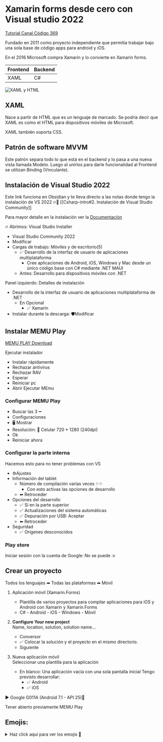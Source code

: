 # Xamarin forms desde cero con Visual studio 2022
[Tutorial Canal Código 369](https://www.youtube.com/watch?v=GtrDcqRiDlA&t=636s)

Fundado en 2011 como proyecto independiente que permitía trabajar bajo una sola base de código apps para android y iOS.

En el 2016 Microsoft compra Xamarin y lo convierte en Xamarin forms.

|Frontend |Backend |
|---------|--------|
|XAML     |C#      |

![XAML y HTML](https://i.postimg.cc/2j1TYyXK/1-xaml-html.png)

## XAML
Nace a partir de HTML que es un lenguaje de marcado. Se podría decir que XAML es como el HTML para dispositivos móviles de Microsoft. 

XAML también soporta CSS.

## Patrón de software MVVM

Este patrón separa todo lo que está en el backend y lo pasa a una nueva  vista llamada Modelo. Luego al unirlos para darle funcionalidad al Frontend se utilizan Binding (Vinculante). 

## Instalación de Visual Studio 2022

Este link funciona en Obsidian y te lleva directo a las notas donde tengo la instalación de VS 2022 🔥🐯
[[Csharp-intro#2. Instalación de Visual Studio Community]]

Para mayor detalle en la instalación ver la [Documentación](https://learn.microsoft.com/en-us/xamarin/get-started/installation/?pivots=windows-vs2022)

🔥 Abrimos: Visual Studio Installer 
- Visual Studio Community 2022     
- Modificar 
- Cargas de trabajo: Móviles y de escritorio(5) 
	- ✅ Desarrollo de la interfaz de usuario de aplicaciones multiplataforma
		- Cree aplicaciones de Android, iOS, Windows y Mac desde un único código base con C# mediante .NET MAUI
	- Antes: Desarrollo para dispositivos móviles con .NET

Panel izquierdo: Detalles de instalación 
- Desarrollo de la interfaz de usuario de aplicaciones multiplataforma de .NET
	- En Opcional 
		- ✅ Xamarin 
- Instalar durante la descarga: 🛡Modificar

## Instalar MEMU Play 

[MEMU PLAY Download](https://www.memuplay.com/)

Ejecutar instalador    
- Instalar rápidamente 
- Rechazar antivirus 
- Rechazar RAV
- Esperar
- Reiniciar pc
- Abrir Ejecutar MEmu


### Configurar MEMU Play
- Buscar las 3 ➖
- Configuraciones 
- 🖥 Mostrar
- Resolución: 🔘 Celular 720 * 1280 (240dpi)
- Ok
- Reiniciar ahora

### Configurar la parte interna
Hacemos esto para no tener problemas con VS

- ⚙Ajustes 
- Información del tablet 
	- Número de compilación varias veces ✨✨ 
		- Con esto activas las opciones de desarrollo
	- ⬅ Retroceder 
- Opciones del desarrollo
	- ✅ Sí en la parte superior 
	- ✅ Actualizaciones del sistema automáticas 
	- ✅ Depuración por USB: Aceptar 
	- ⬅ Retroceder
- Seguridad 
	- ✅ Orígenes desconocidos 

### Play store 
Iniciar sesión con la cuenta de Google: No se puede :v


## Crear un proyecto

Todos los lenguajes ➡ Todas las plataformas ➡ Móvil

1. Aplicación móvil (Xamarin.Forms) 
	- Plantilla de varios proyectos para compilar aplicaciones para iOS y Android con Xamarin y Xamarin.Forms     
	- C# - Android - iOS - Windows - Móvil 

2.  **Configure Your new project**   
    Name, location, solution, solution name…
    - Conversor
    - ✅ Colocar la solución y el proyecto en el mismo directorio. 
    - Siguiente

3. Nueva aplicación móvil    
	Seleccionar una plantilla para la aplicación  
	- En blanco: Una aplicación vacía con una sola pantalla inicial 
	Tengo previsto desarrollar:
		- ✅ Android
		- ✅ iOS








▶ Google G011A (Android 7.1 - API 25)🔽

Tener abierto previamente MEMU Play




## Emojis:  
<details>
  <summary>Haz click aquí para ver los emojis 👀</summary>

  <br/>

**🔥 Emojis:**        
- 🔥 ❄ ✨ 📌 🎲 🔍 🎉     
- 🤴🦁 🧔🐯  👀 👉 👈 ☝ 👇   
- 😊 👈👀 😌 😍 🧛‍♂️ 📂 📁   🗂 
- 🟥 ⬜ ⬛ ◼ ◻ 🔷 🔶 🔻 🔺 🔴 🟣 🔵 🔘     
- ✔ ➕ ↕ ↔ ➡ ⬇ ⬅ ✅ ▶ ❌ ❗            
- 🧰 ⛓ 💡 🌐 🖥    🛡 ⚙ 🔽    
- 🔅 🔆 🌚 🌗       

</details>